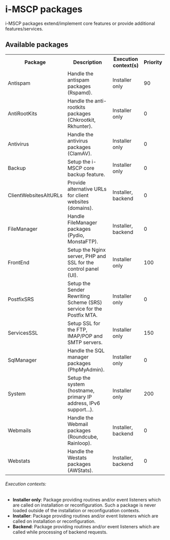 # i-MSCP packages

i-MSCP packages extend/implement core features or provide additional features/services.

## Available packages

<table>
    <tr>
        <th>Package</th>
        <th>Description</th>
        <th>Execution context(s)</th>
        <th>Priority</th>
    </tr>
    <tr>
        <td>Antispam</td>
        <td>Handle the antispam packages (Rspamd).</td>
        <td>Installer only</td>
        <td>90</td>
    </tr>
    <tr>
        <td>AntiRootKits</td>
        <td>Handle the anti-rootkits packages (Chkrootkit, Rkhunter).</td>
        <td>Installer only</td>
        <td>0</td>
    </tr>
    <tr>
        <td>Antivirus</td>
        <td>Handle the antivirus packages (ClamAV).</td>
        <td>Installer only</td>
        <td>0</td>
    </tr>
    <tr>
        <td>Backup</td>
        <td>Setup the i-MSCP core backup feature.</td>
        <td>Installer only</td>
        <td>0</td>
    </tr>
    <tr>
        <td>ClientWebsitesAltURLs</td>
        <td>Provide alternative URLs for client websites (domains).</td>
        <td>Installer, backend</td>
        <td>0</td>
    </tr>
    <tr>
        <td>FileManager</td>
        <td>Handle FileManager packages (Pydio, MonstaFTP).</td>
        <td>Installer, backend</td>
        <td>0</td>
    </tr>
    <tr>
        <td>FrontEnd</td>
        <td>Setup the Nginx server, PHP and SSL for the control panel (UI).</td>
        <td>Installer only</td>
        <td>100</td>
    </tr>
    <tr>
        <td>PostfixSRS</td>
        <td>Setup the Sender Rewriting Scheme (SRS) service for the Postfix MTA.</td>
        <td>Installer only</td>
        <td>0</td>
    </tr>
    <tr>
        <td>ServicesSSL</td>
        <td>Setup SSL for the FTP, IMAP/POP and SMTP servers.</td>
        <td>Installer only</td>
        <td>150</td>
    </tr>
    <tr>
        <td>SqlManager</td>
        <td>Handle the SQL manager packages (PhpMyAdmin).</td>
        <td>Installer  only</td>
        <td>0</td>
    </tr>
    <tr>
        <td>System</td>
        <td>Setup the system (hostname, primary IP address, IPv6 support...).</td>
        <td>Installer only</td>
        <td>200</td>
    </tr>
    <tr>
        <td>Webmails</td>
        <td>Handle the Webmail packages (Roundcube, Rainloop).</td>
        <td>Installer, backend</td>
        <td>0</td>
    </tr>
    <tr>
        <td>Webstats</td>
        <td>Handle the Westats packages (AWStats).</td>
        <td>Installer, backend</td>
        <td>0</td>
    </tr>
</table>

###### Execution contexts:

- **Installer only**: Package providing routines and/or event listeners which
are called on installation or reconfiguration. Such a package is never loaded
outside of the installation or reconfiguration contexts.
- **Installer**: Package providing routines and/or event listeners which
are called on installation or reconfiguration.
- **Backend**: Package providing routines and/or event listeners which are
called while processing of backend requests.
